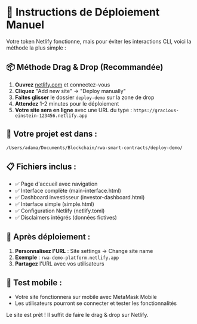 # 🚀 Instructions de Déploiement Manuel

Votre token Netlify fonctionne, mais pour éviter les interactions CLI, voici la méthode la plus simple :

## 📦 Méthode Drag & Drop (Recommandée)

1. **Ouvrez** [netlify.com](https://netlify.com) et connectez-vous
2. **Cliquez** "Add new site" → "Deploy manually"
3. **Faites glisser** le dossier `deploy-demo` sur la zone de drop
4. **Attendez** 1-2 minutes pour le déploiement
5. **Votre site sera en ligne** avec une URL du type : `https://gracious-einstein-123456.netlify.app`

## 🎯 Votre projet est dans :
```
/Users/adama/Documents/Blockchain/rwa-smart-contracts/deploy-demo/
```

## 📋 Fichiers inclus :
- ✅ Page d'accueil avec navigation
- ✅ Interface complète (main-interface.html)
- ✅ Dashboard investisseur (investor-dashboard.html)  
- ✅ Interface simple (simple.html)
- ✅ Configuration Netlify (netlify.toml)
- ✅ Disclaimers intégrés (données fictives)

## 🔧 Après déploiement :

1. **Personnalisez l'URL** : Site settings → Change site name
2. **Exemple** : `rwa-demo-platform.netlify.app`
3. **Partagez** l'URL avec vos utilisateurs

## 📱 Test mobile :
- Votre site fonctionnera sur mobile avec MetaMask Mobile
- Les utilisateurs pourront se connecter et tester les fonctionnalités

Le site est prêt ! Il suffit de faire le drag & drop sur Netlify.